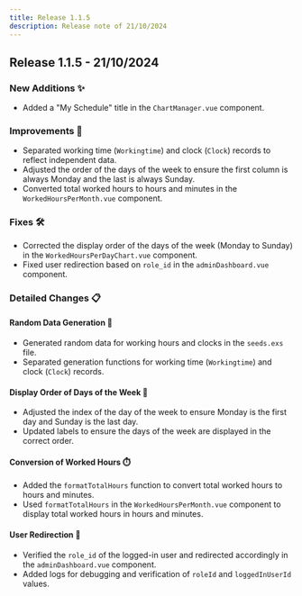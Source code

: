 ```yaml
---
title: Release 1.1.5
description: Release note of 21/10/2024
---
```


## Release 1.1.5 - 21/10/2024

### New Additions ✨

- Added a "My Schedule" title in the `ChartManager.vue` component.

### Improvements 🚀

- Separated working time (`Workingtime`) and clock (`Clock`) records to reflect independent data.
- Adjusted the order of the days of the week to ensure the first column is always Monday and the last is always Sunday.
- Converted total worked hours to hours and minutes in the `WorkedHoursPerMonth.vue` component.

### Fixes 🛠️

- Corrected the display order of the days of the week (Monday to Sunday) in the `WorkedHoursPerDayChart.vue` component.
- Fixed user redirection based on `role_id` in the `adminDashboard.vue` component.

### Detailed Changes 📋

#### Random Data Generation 🎲

- Generated random data for working hours and clocks in the `seeds.exs` file.
- Separated generation functions for working time (`Workingtime`) and clock (`Clock`) records.

#### Display Order of Days of the Week 📅

- Adjusted the index of the day of the week to ensure Monday is the first day and Sunday is the last day.
- Updated labels to ensure the days of the week are displayed in the correct order.

#### Conversion of Worked Hours ⏱️

- Added the `formatTotalHours` function to convert total worked hours to hours and minutes.
- Used `formatTotalHours` in the `WorkedHoursPerMonth.vue` component to display total worked hours in hours and minutes.

#### User Redirection 🔄

- Verified the `role_id` of the logged-in user and redirected accordingly in the `adminDashboard.vue` component.
- Added logs for debugging and verification of `roleId` and `loggedInUserId` values.
